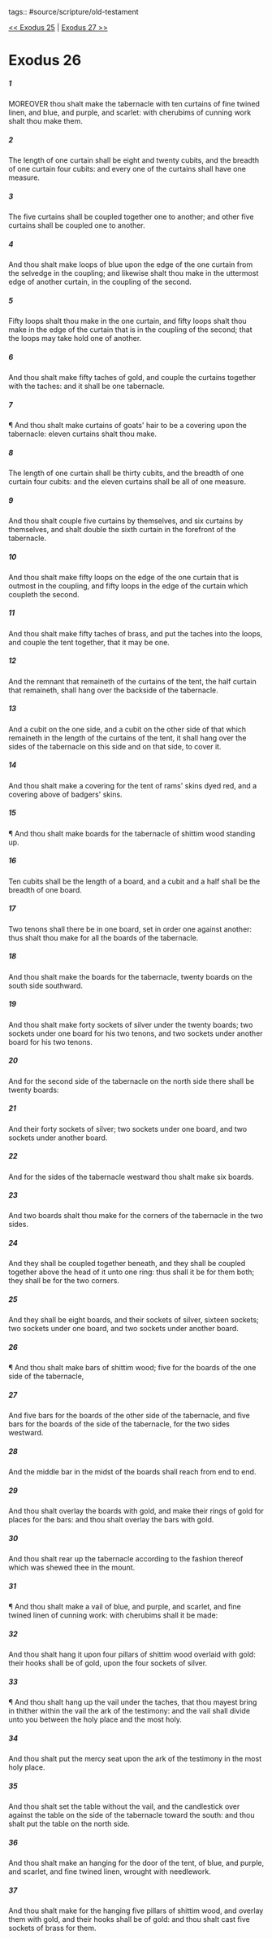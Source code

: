 tags:: #source/scripture/old-testament

[<< Exodus 25](source/scripture/old-testament/02_Exodus/Exodus_25.md) | [Exodus 27 >>](source/scripture/old-testament/02_Exodus/Exodus_27.md)

# Exodus 26

##### 1

MOREOVER thou shalt make the tabernacle with ten curtains of fine twined linen, and blue, and purple, and scarlet: with cherubims of cunning work shalt thou make them.

##### 2

The length of one curtain shall be eight and twenty cubits, and the breadth of one curtain four cubits: and every one of the curtains shall have one measure.

##### 3

The five curtains shall be coupled together one to another; and other five curtains shall be coupled one to another.

##### 4

And thou shalt make loops of blue upon the edge of the one curtain from the selvedge in the coupling; and likewise shalt thou make in the uttermost edge of another curtain, in the coupling of the second.

##### 5

Fifty loops shalt thou make in the one curtain, and fifty loops shalt thou make in the edge of the curtain that is in the coupling of the second; that the loops may take hold one of another.

##### 6

And thou shalt make fifty taches of gold, and couple the curtains together with the taches: and it shall be one tabernacle.

##### 7

¶ And thou shalt make curtains of goats' hair to be a covering upon the tabernacle: eleven curtains shalt thou make.

##### 8

The length of one curtain shall be thirty cubits, and the breadth of one curtain four cubits: and the eleven curtains shall be all of one measure.

##### 9

And thou shalt couple five curtains by themselves, and six curtains by themselves, and shalt double the sixth curtain in the forefront of the tabernacle.

##### 10

And thou shalt make fifty loops on the edge of the one curtain that is outmost in the coupling, and fifty loops in the edge of the curtain which coupleth the second.

##### 11

And thou shalt make fifty taches of brass, and put the taches into the loops, and couple the tent together, that it may be one.

##### 12

And the remnant that remaineth of the curtains of the tent, the half curtain that remaineth, shall hang over the backside of the tabernacle.

##### 13

And a cubit on the one side, and a cubit on the other side of that which remaineth in the length of the curtains of the tent, it shall hang over the sides of the tabernacle on this side and on that side, to cover it.

##### 14

And thou shalt make a covering for the tent of rams' skins dyed red, and a covering above of badgers' skins.

##### 15

¶ And thou shalt make boards for the tabernacle of shittim wood standing up.

##### 16

Ten cubits shall be the length of a board, and a cubit and a half shall be the breadth of one board.

##### 17

Two tenons shall there be in one board, set in order one against another: thus shalt thou make for all the boards of the tabernacle.

##### 18

And thou shalt make the boards for the tabernacle, twenty boards on the south side southward.

##### 19

And thou shalt make forty sockets of silver under the twenty boards; two sockets under one board for his two tenons, and two sockets under another board for his two tenons.

##### 20

And for the second side of the tabernacle on the north side there shall be twenty boards:

##### 21

And their forty sockets of silver; two sockets under one board, and two sockets under another board.

##### 22

And for the sides of the tabernacle westward thou shalt make six boards.

##### 23

And two boards shalt thou make for the corners of the tabernacle in the two sides.

##### 24

And they shall be coupled together beneath, and they shall be coupled together above the head of it unto one ring: thus shall it be for them both; they shall be for the two corners.

##### 25

And they shall be eight boards, and their sockets of silver, sixteen sockets; two sockets under one board, and two sockets under another board.

##### 26

¶ And thou shalt make bars of shittim wood; five for the boards of the one side of the tabernacle,

##### 27

And five bars for the boards of the other side of the tabernacle, and five bars for the boards of the side of the tabernacle, for the two sides westward.

##### 28

And the middle bar in the midst of the boards shall reach from end to end.

##### 29

And thou shalt overlay the boards with gold, and make their rings of gold for places for the bars: and thou shalt overlay the bars with gold.

##### 30

And thou shalt rear up the tabernacle according to the fashion thereof which was shewed thee in the mount.

##### 31

¶ And thou shalt make a vail of blue, and purple, and scarlet, and fine twined linen of cunning work: with cherubims shall it be made:

##### 32

And thou shalt hang it upon four pillars of shittim wood overlaid with gold: their hooks shall be of gold, upon the four sockets of silver.

##### 33

¶ And thou shalt hang up the vail under the taches, that thou mayest bring in thither within the vail the ark of the testimony: and the vail shall divide unto you between the holy place and the most holy.

##### 34

And thou shalt put the mercy seat upon the ark of the testimony in the most holy place.

##### 35

And thou shalt set the table without the vail, and the candlestick over against the table on the side of the tabernacle toward the south: and thou shalt put the table on the north side.

##### 36

And thou shalt make an hanging for the door of the tent, of blue, and purple, and scarlet, and fine twined linen, wrought with needlework.

##### 37

And thou shalt make for the hanging five pillars of shittim wood, and overlay them with gold, and their hooks shall be of gold: and thou shalt cast five sockets of brass for them.
